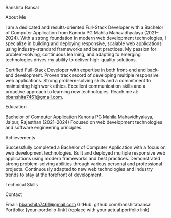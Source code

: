 Banshita Bansal

  
    
  


About Me

  

  I am a dedicated and results-oriented Full-Stack Developer with a Bachelor of Computer Application from Kanoria PG Mahila Mahavidhyalaya (2021–2024). With a strong foundation in modern web development technologies, I specialize in building and deploying responsive, scalable web applications using industry-standard frameworks and best practices. My passion for problem-solving, continuous learning, and adapting to emerging technologies drives my ability to deliver high-quality solutions.

Certified Full-Stack Developer with expertise in both front-end and back-end development.
Proven track record of developing multiple responsive web applications.
Strong problem-solving skills and a commitment to maintaining high work ethics.
Excellent communication skills and a proactive approach to learning new technologies.
Reach me at: bbanshita7461@gmail.com.



Education

Bachelor of Computer Application Kanoria PG Mahila Mahavidhyalaya, Jaipur, Rajasthan (2021–2024) Focused on web development technologies and software engineering principles.


Achievements

Successfully completed a Bachelor of Computer Application with a focus on web development technologies.
Built and deployed multiple responsive web applications using modern frameworks and best practices.
Demonstrated strong problem-solving abilities through various personal and professional projects.
Continuously adapted to new web technologies and industry trends to stay at the forefront of development.

Technical Skills

Contact

Email: bbanshita7461@gmail.com
GitHub: github.com/banshitabansal
Portfolio: [your-portfolio-link] (replace with your actual portfolio link)
